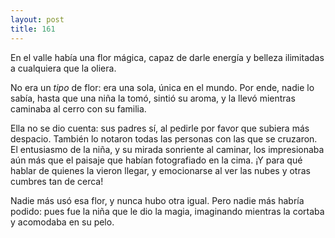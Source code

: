 ```yaml
---
layout: post
title: 161
---
```


En el valle había una flor mágica, capaz de darle energía y belleza ilimitadas a cualquiera que la oliera.

No era un _tipo_ de flor: era una sola, única en el mundo. Por ende, nadie lo sabía, hasta que una niña la tomó, sintió su aroma, y la llevó mientras caminaba al cerro con su familia.

Ella no se dio cuenta: sus padres sí, al pedirle por favor que subiera más despacio.
También lo notaron todas las personas con las que se cruzaron. El entusiasmo de la niña, y su mirada sonriente al caminar, los impresionaba aún más que el paisaje que habían fotografiado en la cima. ¡Y para qué hablar de quienes la vieron llegar, y emocionarse al ver las nubes y otras cumbres tan de cerca!

Nadie más usó esa flor, y nunca hubo otra igual. Pero nadie más habría podido: pues fue la niña que le dio la magia, imaginando mientras la cortaba y acomodaba en su pelo.
